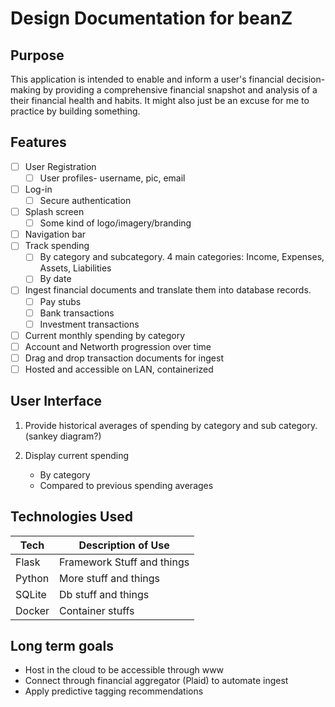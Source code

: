 # Design Documentation for beanZ

## Purpose
This application is intended to enable and inform a user's financial decision-making by providing a comprehensive financial snapshot and analysis of a their financial health and habits. It might also just be an excuse for me to practice by building something.

## Features
- [ ]  User Registration
    - [ ] User profiles- username, pic, email
- [ ] Log-in
    - [ ] Secure authentication
- [ ] Splash screen
    - [ ] Some kind of logo/imagery/branding
- [ ] Navigation bar
- [ ] Track spending
    - [ ] By category and subcategory. 4 main categories: Income, Expenses, Assets, Liabilities
    - [ ] By date
- [ ] Ingest financial documents and translate them into database records.
    - [ ] Pay stubs
    - [ ] Bank transactions
    - [ ] Investment transactions
- [ ] Current monthly spending by category
- [ ] Account and Networth progression over time
- [ ] Drag and drop transaction documents for ingest
- [ ] Hosted and accessible on LAN, containerized

## User Interface
1. Provide historical averages of spending by category and sub category. (sankey diagram?)

2. Display current spending
    - By category
    - Compared to previous spending averages

## Technologies Used
| Tech | Description of Use |
| ----------- | ----------- |
| Flask | Framework Stuff and things |
| Python | More stuff and things |
| SQLite | Db stuff and things |
| Docker | Container stuffs |

## Long term goals
- Host in the cloud to be accessible through www
- Connect through financial aggregator (Plaid) to automate ingest
- Apply predictive tagging recommendations